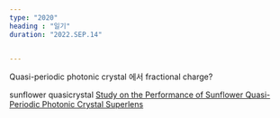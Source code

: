 ```yaml
---
type: "2020"
heading : "일기"
duration: "2022.SEP.14"


---
```

 
Quasi-periodic photonic crystal 에서 fractional charge?


sunflower quasicrystal [Study on the Performance of Sunflower Quasi-Periodic Photonic Crystal Superlens](https://www.mdpi.com/2073-4352/12/8/1134)